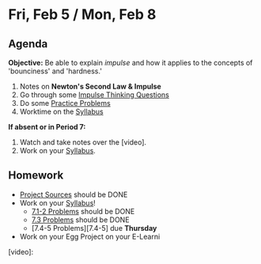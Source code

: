 Fri, Feb 5 / Mon, Feb 8
==================  
  
Agenda  
---------  
**Objective:** Be able to explain *impulse* and how it applies to the concepts of 'bounciness' and 'hardness.'
  
1. Notes on **Newton's Second Law & Impulse**
2. Go through some [Impulse Thinking Questions][qs]
3. Do some [Practice Problems][ps]
4. Worktime on the [Syllabus]

**If absent or in Period 7:** 

1. Watch and take notes over the [video].
2. Work on your [Syllabus].
  
Homework   
-------------  
- [Project Sources][research] should be DONE
- Work on your [Syllabus]!
	- [7.1-2 Problems][7.1-2] should be DONE
	- [7.3 Problems][7.3] should be DONE
	- [7.4-5 Problems][7.4-5] due **Thursday**
- Work on your Egg Project on your E-Learni

[research]: https://avon.schoology.com/assignment/4621629308/
[syllabus]: https://avon.schoology.com/course/2624603229/materials?f=369842845
[7.1-2]: https://avon.schoology.com/assignment/4622403532/
[7.3]: https://avon.schoology.com/assignment/4622408506/
[correct]: https://avon.schoology.com/assignment/4633098807/

[qs]: https://avon.schoology.com/page/4631717516
[ps]: https://avon.schoology.com/page/4631764940

[video]:
<!--stackedit_data:
eyJoaXN0b3J5IjpbLTU5MTg3NTM2NCwtMTUwMzUwMzU5NSwyMD
M0MzM5NzMzLC02ODcyNTYwMTYsNTExMjM4NDIxLC0xNTMwNDc4
MDIxLDE4MTc4NDQwMTcsLTEzNTc4MDM4MTIsMTg0NzQwNDMzNy
wzODEyMzg1NDQsLTE4NTk3MjYwNzcsNzE1NTY2MDgxLDIxMzgw
MTI1MTgsLTIxNDYzNzA4MTBdfQ==
-->
